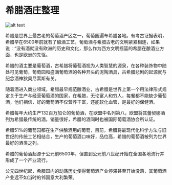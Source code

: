 # 希腊酒庄整理

![alt text](https://s01.flagcounter.com/count/SoO2/bg_FFFFFF/txt_000000/border_CCCCCC/columns_2/maxflags_18/viewers_0/labels_0/pageviews_0/flags_0/percent_0/%20)

希腊是世界上最古老的葡萄酒产区之一，葡萄园遍布希腊各地。有考古证据表明，希腊早在6500年前就有了酿酒工艺，葡萄酒与希腊古老的文明紧紧相连，如果说：“没有酒就没有欧洲的历史和文化，那么作为西方文明摇篮的希腊在酿酒业方面，也是欧洲的先驱。

希腊的酒主要是葡萄酒，古希腊将葡萄酒视为人类智慧的源泉，在各种装饰物中随处可见葡萄，葡萄园和盛满葡萄酒的各种开头的泥陶酒具，古希腊悲剧的起源就与纪念酒神狄奥尼索斯有关。

随着酒进入商业领域，希腊最早规范酿酒业，古希腊是世界上第一个用法律形式规定关于生产与经营葡萄酒的国家，在希腊，无论富人和穷人，每餐都不能缺少葡萄酒，他们相信，好的葡萄酒不仅营养丰富，还能软化血管，是最好的保健酒。

希腊每年大约生产132百万加仑的葡萄酒，在欧盟中名列第八，欧盟将其蕾契娜酒列为希腊最传统的酒，销量很好，希腊的酒同时也被国际葡萄酒协会所认证。

希腊51%的葡萄园都在生产供酿酒用的葡萄，目前，希腊将最现代化科学方法与旧世纪的传统工艺相结合，生产的葡萄酒口味好，品位高，希腊的葡萄酒被列为世界最好的酒类之列。

希腊的葡萄酒起源于公元前6500年，但直到公元前八世纪开始在全国各地流行并形成了一个产业流行。

公元四世纪起，希腊国内的动荡历史使得葡萄酒产业停滞甚至开始没落，其葡萄酒产业远不如当时的邻国意大利繁荣。





